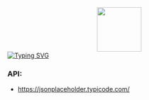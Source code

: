 
<div id="header" align="center">
  <img src="https://media.giphy.com/media/M9gbBd9nbDrOTu1Mqx/giphy.gif" width="100"/>
</div>
<a href="https://git.io/typing-svg"><img src="https://readme-typing-svg.herokuapp.com?font=Fira+Code&size=40&pause=1000&color=112AF7&center=true&vCenter=true&width=1040&height=400&lines=+RESTful-API." alt="Typing SVG" /></a>

### API:
* https://jsonplaceholder.typicode.com/
